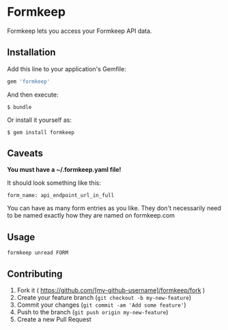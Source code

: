 # Formkeep

Formkeep lets you access your Formkeep API data.

## Installation

Add this line to your application's Gemfile:

```ruby
gem 'formkeep'
```

And then execute:

    $ bundle

Or install it yourself as:

    $ gem install formkeep

## Caveats

**You must have a ~/.formkeep.yaml file!**

It should look something like this:

~~~
form_name: api_endpoint_url_in_full
~~~

You can have as many form entries as you like. They don't necessarily need to be named exactly how they are named on formkeep.com

## Usage

~~~
formkeep unread FORM
~~~

## Contributing

1. Fork it ( https://github.com/[my-github-username]/formkeep/fork )
2. Create your feature branch (`git checkout -b my-new-feature`)
3. Commit your changes (`git commit -am 'Add some feature'`)
4. Push to the branch (`git push origin my-new-feature`)
5. Create a new Pull Request
